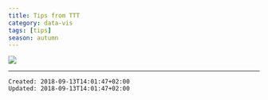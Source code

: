 ```yaml
---
title: Tips from TTT
category: data-vis
tags: [tips]
season: autumn
---
```


![](../../assets/files/ttt.jpeg)

---

    Created: 2018-09-13T14:01:47+02:00
    Updated: 2018-09-13T14:01:47+02:00
    